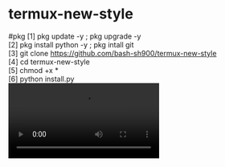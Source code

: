 # termux-new-style
#pkg
[1] pkg update -y ; pkg upgrade -y
<br>
[2] pkg install python -y ; pkg intall git
<br>
[3] git clone https://github.com/bash-sh900/termux-new-style
<br>
[4] cd termux-new-style
<br>
[5] chmod +x *
<br>
[6] python install.py
<br>
<video src="https://github.com/bash-sh900/termux-new-style/blob/main/%D9%A2%D9%A0%D9%A2%D9%A1%D9%A0%D9%A4%D9%A1%D9%A3_%D9%A2%D9%A2%D9%A4%D9%A7%D9%A0%D9%A4_edited.mp4"></video>
